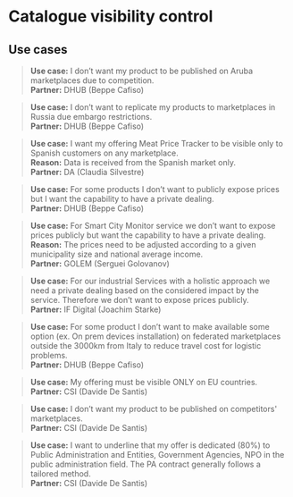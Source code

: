 # Catalogue visibility control

## Use cases

> **Use case:** I don’t want my product to be published on Aruba marketplaces due to competition.  
> **Partner:** DHUB (Beppe Cafiso)

> **Use case:** I don’t want to replicate my products to marketplaces in Russia due embargo restrictions.  
> **Partner:** DHUB (Beppe Cafiso)

> **Use case:** I want my offering Meat Price Tracker to be visible only to Spanish customers on any marketplace.  
> **Reason:** Data is received from the Spanish market only.  
> **Partner:** DA (Claudia Silvestre)

> **Use case:** For some products I don’t want to publicly expose prices but I want the capability to have a private dealing.  
> **Partner:** DHUB (Beppe Cafiso)

> **Use case:** For Smart City Monitor service we don’t want to expose prices publicly but want the capability to have a private dealing.  
> **Reason:** The prices need to be adjusted according to a given municipality size and national average income.  
> **Partner:** GOLEM (Serguei Golovanov)

> **Use case:** For our industrial Services with a holistic approach we need a private dealing based on the considered impact by the service. Therefore we don’t want to expose prices publicly.  
> **Partner:** IF Digital (Joachim Starke)

> **Use case:** For some product I don’t want to make available some option (ex. On prem devices installation) on federated marketplaces outside the 3000km from Italy to reduce travel cost for logistic problems.  
> **Partner:** DHUB (Beppe Cafiso)

> **Use case:** My offering must be visible ONLY on EU countries.  
> **Partner:** CSI (Davide De Santis)

> **Use case:** I don’t want my product to be published on competitors' marketplaces.  
> **Partner:** CSI (Davide De Santis)

> **Use case:** I want to underline that my offer is dedicated (80%) to Public Administration and Entities, Government Agencies, NPO in the public administration field. The PA contract generally follows a tailored method.  
> **Partner:** CSI (Davide De Santis)